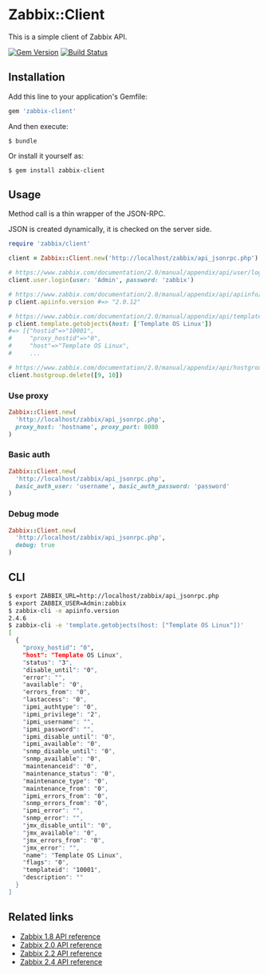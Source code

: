 # Zabbix::Client

This is a simple client of Zabbix API.

[![Gem Version](https://badge.fury.io/rb/zabbix-client.svg)](http://badge.fury.io/rb/zabbix-client)
[![Build Status](https://travis-ci.org/winebarrel/zabbix-client.svg?branch=master)](https://travis-ci.org/winebarrel/zabbix-client)

## Installation

Add this line to your application's Gemfile:

```ruby
gem 'zabbix-client'
```

And then execute:

    $ bundle

Or install it yourself as:

    $ gem install zabbix-client

## Usage

Method call is a thin wrapper of the JSON-RPC.

JSON is created dynamically, it is checked on the server side.

```ruby
require 'zabbix/client'

client = Zabbix::Client.new('http://localhost/zabbix/api_jsonrpc.php')

# https://www.zabbix.com/documentation/2.0/manual/appendix/api/user/login
client.user.login(user: 'Admin', password: 'zabbix')

# https://www.zabbix.com/documentation/2.0/manual/appendix/api/apiinfo/version
p client.apiinfo.version #=> "2.0.12"

# https://www.zabbix.com/documentation/2.0/manual/appendix/api/template/getobjects
p client.template.getobjects(host: ['Template OS Linux'])
#=> [{"hostid"=>"10001",
#     "proxy_hostid"=>"0",
#     "host"=>"Template OS Linux",
#     ...

# https://www.zabbix.com/documentation/2.0/manual/appendix/api/hostgroup/delete
client.hostgroup.delete([9, 10])
```

### Use proxy

```ruby
Zabbix::Client.new(
  'http://localhost/zabbix/api_jsonrpc.php',
  proxy_host: 'hostname', proxy_port: 8080
)
```

### Basic auth

```ruby
Zabbix::Client.new(
  'http://localhost/zabbix/api_jsonrpc.php',
  basic_auth_user: 'username', basic_auth_password: 'password'
)
```

### Debug mode

```ruby
Zabbix::Client.new(
  'http://localhost/zabbix/api_jsonrpc.php',
  debug: true
)
```

## CLI

```sh
$ export ZABBIX_URL=http://localhost/zabbix/api_jsonrpc.php
$ export ZABBIX_USER=Admin:zabbix
$ zabbix-cli -e apiinfo.version
2.4.6
$ zabbix-cli -e 'template.getobjects(host: ["Template OS Linux"])'
[
  {
    "proxy_hostid": "0",
    "host": "Template OS Linux",
    "status": "3",
    "disable_until": "0",
    "error": "",
    "available": "0",
    "errors_from": "0",
    "lastaccess": "0",
    "ipmi_authtype": "0",
    "ipmi_privilege": "2",
    "ipmi_username": "",
    "ipmi_password": "",
    "ipmi_disable_until": "0",
    "ipmi_available": "0",
    "snmp_disable_until": "0",
    "snmp_available": "0",
    "maintenanceid": "0",
    "maintenance_status": "0",
    "maintenance_type": "0",
    "maintenance_from": "0",
    "ipmi_errors_from": "0",
    "snmp_errors_from": "0",
    "ipmi_error": "",
    "snmp_error": "",
    "jmx_disable_until": "0",
    "jmx_available": "0",
    "jmx_errors_from": "0",
    "jmx_error": "",
    "name": "Template OS Linux",
    "flags": "0",
    "templateid": "10001",
    "description": ""
  }
]
```

## Related links

* [Zabbix 1.8 API reference](https://www.zabbix.com/documentation/1.8/api)
* [Zabbix 2.0 API reference](https://www.zabbix.com/documentation/2.0/manual/appendix/api/api)
* [Zabbix 2.2 API reference](https://www.zabbix.com/documentation/2.2/manual/api)
* [Zabbix 2.4 API reference](https://www.zabbix.com/documentation/2.4/manual/api)
